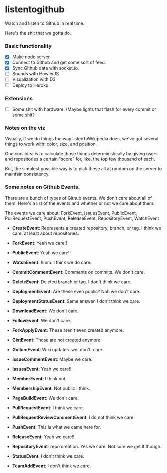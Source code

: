 listentogithub
===========

Watch and listen to Github in real time.

Here's the shit that we gotta do.

### Basic functionality

- [x] Make node server
- [x] Connect to Github and get some sort of feed.
- [x] Sync Github data with socket.io.
- [ ] Sounds with HowlerJS
- [ ] Visualization with D3
- [ ] Deploy to Heroku

### Extensions

- [ ] Some shit with hardware. (Maybe lights that flash for every commit or some
shit?

### Notes on the viz

Visually, if we do things the way listenToWikipedia does, we've got several
things to work with: color, size, and position.

One cool idea is to calculate those things deterministically by giving users
and repositories a certain "score" for, like, the top few thousand of each.

But, the simplest possible way is to pick these all at random on the server to
maintain consistency.

### Some notes on Github Events.

There are a bunch of types of Github events. We don't care about all of them.
Here's a list of the events and whether or not we care about them.

The events we care about: ForkEvent, IssuesEvent, PublicEvent,
PullRequestEvent, PushEvent, ReleaseEvent, RepositoryEvent, WatchEvent

- **CreateEvent**: Represents a created repository, branch, or tag. I think we
  care, at least about repositories.
- **ForkEvent**: Yeah we care!!
- **PublicEvent**: Yeah we care!!
- **WatchEvent**: hmm. I think we do care.


- **CommitCommentEvent**: Comments on commits. We don't care.
- **DeleteEvent**: Deleted branch or tag. I don't think we care.
- **DeploymentEvent**: Are these even public? Nah we don't care.
- **DeploymentStatusEvent**: Same answer. I don't think we care.
- **DownloadEvent**: We don't care.
- **FollowEvent**: We don't care.
- **ForkApplyEvent**: These aren't even created anymore.
- **GistEvent**: These are not created anymore.
- **GollumEvent**: Wiki updates. we. don't. care.
- **IssueCommentEvent**: Maybe we care.
- **IssuesEvent**: Yeah we care!!
- **MemberEvent**: I think not.
- **MembershipEvent**: Not public I think.
- **PageBuildEvent**: We don't care.
- **PullRequestEvent**: I think we care.
- **PullRequestReviewCommentEvent**: I do not think we care.
- **PushEvent**: This is what we came here for.
- **ReleaseEvent**: Yeah we care!!
- **RepositoryEvent**: repo creation. Yes we care. Not sure we get it though.
- **StatusEvent**: I don't think we care.
- **TeamAddEvent**: I don't think we care.


